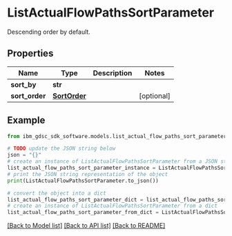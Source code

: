 # ListActualFlowPathsSortParameter

Descending order by default.

## Properties

Name | Type | Description | Notes
------------ | ------------- | ------------- | -------------
**sort_by** | **str** |  | 
**sort_order** | [**SortOrder**](SortOrder.md) |  | [optional] 

## Example

```python
from ibm_gdsc_sdk_software.models.list_actual_flow_paths_sort_parameter import ListActualFlowPathsSortParameter

# TODO update the JSON string below
json = "{}"
# create an instance of ListActualFlowPathsSortParameter from a JSON string
list_actual_flow_paths_sort_parameter_instance = ListActualFlowPathsSortParameter.from_json(json)
# print the JSON string representation of the object
print(ListActualFlowPathsSortParameter.to_json())

# convert the object into a dict
list_actual_flow_paths_sort_parameter_dict = list_actual_flow_paths_sort_parameter_instance.to_dict()
# create an instance of ListActualFlowPathsSortParameter from a dict
list_actual_flow_paths_sort_parameter_from_dict = ListActualFlowPathsSortParameter.from_dict(list_actual_flow_paths_sort_parameter_dict)
```
[[Back to Model list]](../README.md#documentation-for-models) [[Back to API list]](../README.md#documentation-for-api-endpoints) [[Back to README]](../README.md)


